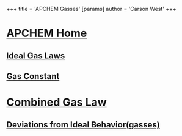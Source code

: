 +++
 title = 'APCHEM Gasses'
[params]
	author = 'Carson West'
+++
# [APCHEM Home](./../apchem-home/)

## [Ideal Gas Laws](./../ideal-gas-laws/)
## [Gas Constant](./../gas-constant/)
# [Combined Gas Law](./../combined-gas-law/)

## [Deviations from Ideal Behavior(gasses)](./../deviations-from-ideal-behavior(gasses)/)

